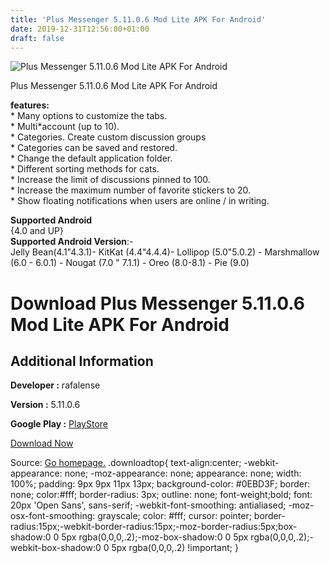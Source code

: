 ```yaml
---
title: 'Plus Messenger 5.11.0.6 Mod Lite APK For Android'
date: 2019-12-31T12:56:00+01:00
draft: false
---
```


![Plus Messenger 5.11.0.6 Mod Lite APK For Android](https://i0.wp.com/apkhome.net/wp-content/uploads/2019/11/Plus-Messenger-5.11.0.6-Mod-Lite.png "Plus Messenger 5.11.0.6 Mod Lite APK For Android")

  

Plus Messenger 5.11.0.6 Mod Lite APK For Android

**features:**  
\* Many options to customize the tabs.  
\* Multi\*account (up to 10).  
\* Categories. Create custom discussion groups  
\* Categories can be saved and restored.  
\* Change the default application folder.  
\* Different sorting methods for cats.  
\* Increase the limit of discussions pinned to 100.  
\* Increase the maximum number of favorite stickers to 20.  
\* Show floating notifications when users are online / in writing.

**Supported Android**  
{4.0 and UP}  
**Supported Android Version**:-  
Jelly Bean(4.1"4.3.1)- KitKat (4.4"4.4.4)- Lollipop (5.0"5.0.2) - Marshmallow (6.0 - 6.0.1) - Nougat (7.0 " 7.1.1) - Oreo (8.0-8.1) - Pie (9.0)

Download Plus Messenger 5.11.0.6 Mod Lite APK For Android
=========================================================

Additional Information
----------------------

**Developer :** rafalense

**Version :** 5.11.0.6

**Google Play :** [PlayStore](https://play.google.com/store/apps/details?id=org.telegram.plus)

  

[Download Now](https://store4app.co/post/plus-messenger-5-11-0-6-mod-lite-apk-for-android_1573927132)

  
Source: [Go homepage.](https://store4app.co/post/plus-messenger-5-11-0-6-mod-lite-apk-for-android_1573927132) .downloadtop{ text-align:center; -webkit-appearance: none; -moz-appearance: none; appearance: none; width: 100%; padding: 9px 9px 11px 13px; background-color: #0EBD3F; border: none; color:#fff; border-radius: 3px; outline: none; font-weight;bold; font: 20px 'Open Sans', sans-serif; -webkit-font-smoothing: antialiased; -moz-osx-font-smoothing: grayscale; color: #fff; cursor: pointer; border-radius:15px;-webkit-border-radius:15px;-moz-border-radius:5px;box-shadow:0 0 5px rgba(0,0,0,.2);-moz-box-shadow:0 0 5px rgba(0,0,0,.2);-webkit-box-shadow:0 0 5px rgba(0,0,0,.2) !important; }